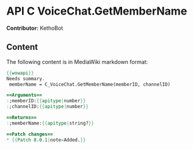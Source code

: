 # API C VoiceChat.GetMemberName

**Contributor:** KethoBot

## Content

The following content is in MediaWiki markdown format:

```mediawiki
{{wowapi}}
Needs summary.
 memberName = C_VoiceChat.GetMemberName(memberID, channelID)

==Arguments==
:;memberID:{{apitype|number}}
:;channelID:{{apitype|number}}

==Returns==
:;memberName:{{apitype|string?}}

==Patch changes==
* {{Patch 8.0.1|note=Added.}}
```